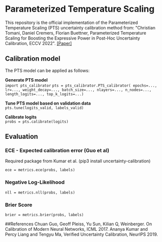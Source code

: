 # Parameterized Temperature Scaling

This repository is the official implementation of the Parameterized Temperature Scaling (PTS) uncertainty calibration method from: "Christian Tomani, Daniel Cremers, Florian Buettner, Parameterized Temperature Scaling for Boosting the Expressive Power in Post-Hoc Uncertainty Calibration, ECCV 2022". [[Paper]](https://arxiv.org/abs/2102.12182)


## Calibration model

The PTS model can be applied as follows: 

**Generate PTS model**\
`import pts_calibrator`
`pts = pts_calibrator.PTS_calibrator(
        epochs=...,
        lr=...,
        weight_decay=...,
        batch_size=...,
        nlayers=...,
        n_nodes=...,
        length_logits=...,
        top_k_logits=...)`

**Tune PTS model based on validation data**\
`pts.tune(logits_valid, labels_valid)`

**Calibrate logits**\
`probs = pts.calibrate(logits)`


## Evaluation
### ECE - Expected calibration error (Guo et al)
Required package from Kumar et al. (pip3 install uncertainty-calibration)

`ece = metrics.ece(probs, labels)`

### Negative Log-Likelihood

`nll = metrics.nll(probs, labels)`

### Brier Score

`brier = metrics.brier(probs, labels)`



##References
Chuan Guo, Geoff Pleiss, Yu Sun, Kilian Q, Weinberger. On Calibration of Modern Neural Networks, ICML 2017.
Ananya Kumar and Percy Liang and Tengyu Ma, Verified Uncertainty Calibration, NeurIPS 2019.
